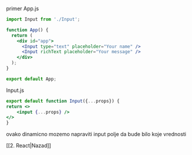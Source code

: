 primer App.js
```jsx
import Input from './Input';

function App() {
  return (
    <div id="app">
      <Input type="text" placeholder="Your name" />
      <Input richText placeholder="Your message" />
    </div>
  );
}

export default App;
```

Input.js
```jsx
export default function Input({...props}) {
return <>
    <input {...props} />
</>
}
```

ovako dinamicno mozemo napraviti input polje da bude bilo koje vrednosti

[[2. React|Nazad]]
